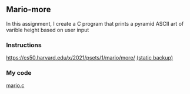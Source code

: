 ## Mario-more
In this assignment, I create a C program that prints a pyramid ASCII art of varible height based on user input

### Instructions
https://cs50.harvard.edu/x/2021/psets/1/mario/more/
[(static backup)](/cs50x/blob/main/c/mario-more-ascii-art/mario-more-instructions.pdf)

### My code
[mario.c](/c/mario-more-ascii-art/mario.c)
